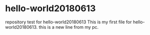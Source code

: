 # hello-world20180613
repository test for hello-world20180613
This is my first file for hello-world20180613.
this is a new line from my pc.

